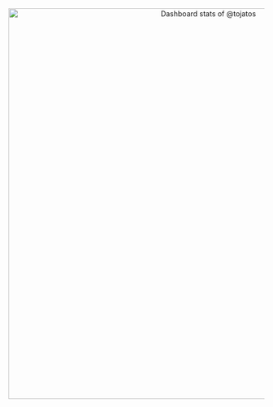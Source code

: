 <a href="https://next.ossinsight.io/widgets/official/compose-user-dashboard-stats?user_id=19713645" target="_blank" style="display: block" align="center">
  <picture>
    <source media="(prefers-color-scheme: dark)" srcset="https://next.ossinsight.io/widgets/official/compose-user-dashboard-stats/thumbnail.png?user_id=19713645&image_size=auto&color_scheme=dark" width="771" height="auto">
    <img alt="Dashboard stats of @tojatos" src="https://next.ossinsight.io/widgets/official/compose-user-dashboard-stats/thumbnail.png?user_id=19713645&image_size=auto&color_scheme=light" width="771" height="auto">
  </picture>
</a>
<!-- Made with [OSS Insight](https://ossinsight.io/) -->
